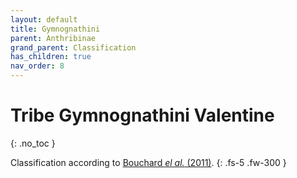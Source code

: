 ```yaml
---
layout: default
title: Gymnognathini
parent: Anthribinae
grand_parent: Classification
has_children: true
nav_order: 8
---
```



# Tribe Gymnognathini Valentine
{: .no_toc }

Classification according to [Bouchard _el al._ (2011)](https://zookeys.pensoft.net/articles.php?id=4001).
{: .fs-5 .fw-300 }
